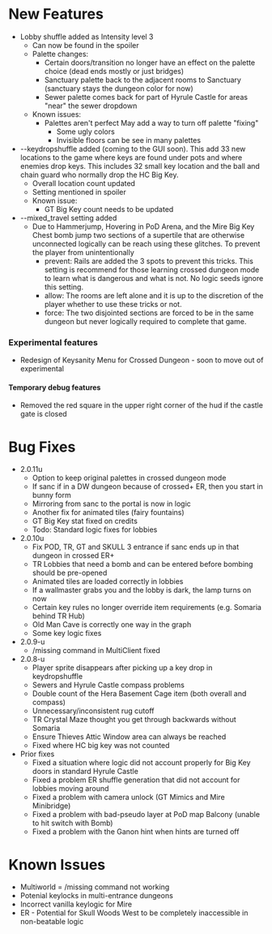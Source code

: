 # New Features

* Lobby shuffle added as Intensity level 3
	* Can now be found in the spoiler
	* Palette changes:
		* Certain doors/transition no longer have an effect on the palette choice (dead ends mostly or just bridges)
		* Sanctuary palette back to the adjacent rooms to Sanctuary (sanctuary stays the dungeon color for now)
		* Sewer palette comes back for part of Hyrule Castle for areas "near" the sewer dropdown
	* Known issues:
		* Palettes aren't perfect 
			May add a way to turn off palette "fixing"
			* Some ugly colors
			* Invisible floors can be see in many palettes		
* --keydropshuffle added (coming to the GUI soon). This add 33 new locations to the game where keys are found under pots
and where enemies drop keys. This includes 32 small key location and the ball and chain guard who normally drop the HC
Big Key. 
	* Overall location count updated
	* Setting mentioned in spoiler
	* Known issue:
		* GT Big Key count needs to be updated
* --mixed_travel setting added
	* Due to Hammerjump, Hovering in PoD Arena, and the Mire Big Key Chest bomb jump two sections of a supertile that are
otherwise unconnected logically can be reach using these glitches. To prevent the player from unintentionally
		* prevent: Rails are added the 3 spots to prevent this tricks. This setting is recommend for those learning
		 crossed dungeon mode to learn what is dangerous and what is not. No logic seeds ignore this setting.
		 * allow: The rooms are left alone and it is up to the discretion of the player whether to use these tricks or not.
		 * force: The two disjointed sections are forced to be in the same dungeon but never logically required to complete that game.

### Experimental features

* Redesign of Keysanity Menu for Crossed Dungeon - soon to move out of experimental

#### Temporary debug features

* Removed the red square in the upper right corner of the hud if the castle gate is closed  

# Bug Fixes

* 2.0.11u
	* Option to keep original palettes in crossed dungeon mode
	* If sanc if in a DW dungeon because of crossed+ ER, then you start in bunny form
	* Mirroring from sanc to the portal is now in logic
	* Another fix for animated tiles (fairy fountains)
	* GT Big Key stat fixed on credits
	* Todo: Standard logic fixes for lobbies
* 2.0.10u
	* Fix POD, TR, GT and SKULL 3 entrance if sanc ends up in that dungeon in crossed ER+
	* TR Lobbies that need a bomb and can be entered before bombing should be pre-opened
	* Animated tiles are loaded correctly in lobbies
	* If a wallmaster grabs you and the lobby is dark, the lamp turns on now
	* Certain key rules no longer override item requirements (e.g. Somaria behind TR Hub)
	* Old Man Cave is correctly one way in the graph
	* Some key logic fixes
* 2.0.9-u
	* /missing command in MultiClient fixed
* 2.0.8-u
	* Player sprite disappears after picking up a key drop in keydropshuffle
	* Sewers and Hyrule Castle compass problems
	* Double count of the Hera Basement Cage item (both overall and compass)
	* Unnecessary/inconsistent rug cutoff
	* TR Crystal Maze thought you get through backwards without Somaria
	* Ensure Thieves Attic Window area can always be reached
	* Fixed where HC big key was not counted	
* Prior fixes
	* Fixed a situation where logic did not account properly for Big Key doors in standard Hyrule Castle
	* Fixed a problem ER shuffle generation that did not account for lobbies moving around
	* Fixed a problem with camera unlock (GT Mimics and Mire Minibridge)
	* Fixed a problem with bad-pseudo layer at PoD map Balcony (unable to hit switch with Bomb)
	* Fixed a problem with the Ganon hint when hints are turned off

# Known Issues

* Multiworld = /missing command not working
* Potenial keylocks in multi-entrance dungeons
* Incorrect vanilla keylogic for Mire
* ER - Potential for Skull Woods West to be completely inaccessible in non-beatable logic